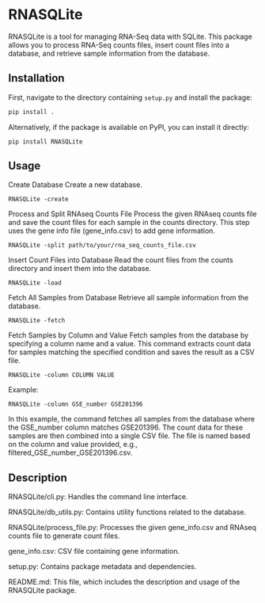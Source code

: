 # RNASQLite

RNASQLite is a tool for managing RNA-Seq data with SQLite. This package allows you to process RNA-Seq counts files, insert count files into a database, and retrieve sample information from the database.

## Installation

First, navigate to the directory containing `setup.py` and install the package:

```bash
pip install .
```

Alternatively, if the package is available on PyPI, you can install it directly:

```
pip install RNASQLite
```

## Usage
Create Database
Create a new database. 

```
RNASQLite -create
```

Process and Split RNAseq Counts File
Process the given RNAseq counts file and save the count files for each sample in the counts directory. This step uses the gene info file (gene_info.csv) to add gene information.

```
RNASQLite -split path/to/your/rna_seq_counts_file.csv
```

Insert Count Files into Database
Read the count files from the counts directory and insert them into the database.

```
RNASQLite -load
```

Fetch All Samples from Database
Retrieve all sample information from the database.

```
RNASQLite -fetch
```

Fetch Samples by Column and Value
Fetch samples from the database by specifying a column name and a value. This command extracts count data for samples matching the specified condition and saves the result as a CSV file.

```
RNASQLite -column COLUMN VALUE
```

Example:

```
RNASQLite -column GSE_number GSE201396
```

In this example, the command fetches all samples from the database where the GSE_number column matches GSE201396. The count data for these samples are then combined into a single CSV file. The file is named based on the column and value provided, e.g., filtered_GSE_number_GSE201396.csv.

## Description
RNASQLite/cli.py: Handles the command line interface.

RNASQLite/db_utils.py: Contains utility functions related to the database.

RNASQLite/process_file.py: Processes the given gene_info.csv and RNAseq counts file to generate count files.

gene_info.csv: CSV file containing gene information.

setup.py: Contains package metadata and dependencies.

README.md: This file, which includes the description and usage of the RNASQLite package.
